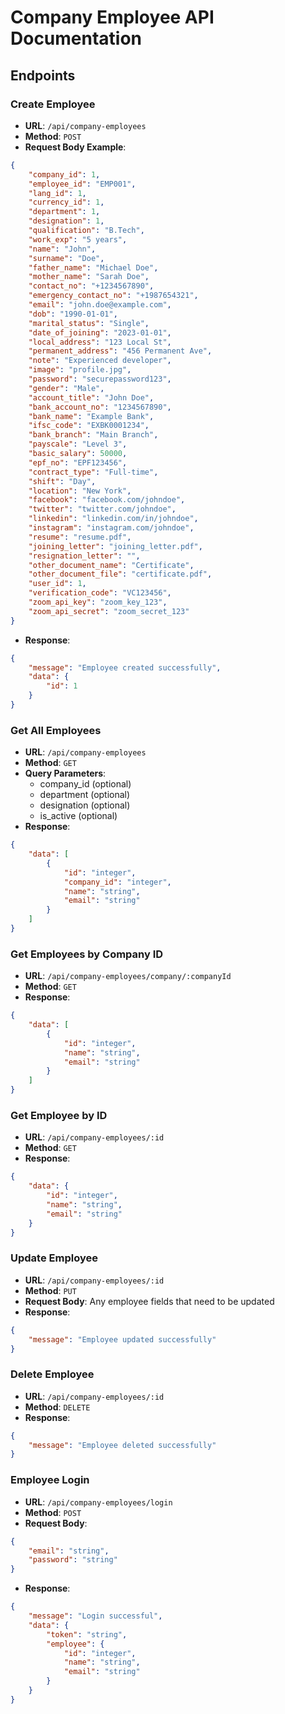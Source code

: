 # Company Employee API Documentation

## Endpoints

### Create Employee
- **URL**: `/api/company-employees`
- **Method**: `POST`
- **Request Body Example**:
```json
{
	"company_id": 1,
	"employee_id": "EMP001",
	"lang_id": 1,
	"currency_id": 1,
	"department": 1,
	"designation": 1,
	"qualification": "B.Tech",
	"work_exp": "5 years",
	"name": "John",
	"surname": "Doe",
	"father_name": "Michael Doe",
	"mother_name": "Sarah Doe",
	"contact_no": "+1234567890",
	"emergency_contact_no": "+1987654321",
	"email": "john.doe@example.com",
	"dob": "1990-01-01",
	"marital_status": "Single",
	"date_of_joining": "2023-01-01",
	"local_address": "123 Local St",
	"permanent_address": "456 Permanent Ave",
	"note": "Experienced developer",
	"image": "profile.jpg",
	"password": "securepassword123",
	"gender": "Male",
	"account_title": "John Doe",
	"bank_account_no": "1234567890",
	"bank_name": "Example Bank",
	"ifsc_code": "EXBK0001234",
	"bank_branch": "Main Branch",
	"payscale": "Level 3",
	"basic_salary": 50000,
	"epf_no": "EPF123456",
	"contract_type": "Full-time",
	"shift": "Day",
	"location": "New York",
	"facebook": "facebook.com/johndoe",
	"twitter": "twitter.com/johndoe",
	"linkedin": "linkedin.com/in/johndoe",
	"instagram": "instagram.com/johndoe",
	"resume": "resume.pdf",
	"joining_letter": "joining_letter.pdf",
	"resignation_letter": "",
	"other_document_name": "Certificate",
	"other_document_file": "certificate.pdf",
	"user_id": 1,
	"verification_code": "VC123456",
	"zoom_api_key": "zoom_key_123",
	"zoom_api_secret": "zoom_secret_123"
}
```
- **Response**: 
```json
{
	"message": "Employee created successfully",
	"data": {
		"id": 1
	}
}
```

### Get All Employees
- **URL**: `/api/company-employees`
- **Method**: `GET`
- **Query Parameters**:
  - company_id (optional)
  - department (optional)
  - designation (optional)
  - is_active (optional)
- **Response**:
```json
{
	"data": [
		{
			"id": "integer",
			"company_id": "integer",
			"name": "string",
			"email": "string"
		}
	]
}
```

### Get Employees by Company ID
- **URL**: `/api/company-employees/company/:companyId`
- **Method**: `GET`
- **Response**:
```json
{
	"data": [
		{
			"id": "integer",
			"name": "string",
			"email": "string"
		}
	]
}
```

### Get Employee by ID
- **URL**: `/api/company-employees/:id`
- **Method**: `GET`
- **Response**:
```json
{
	"data": {
		"id": "integer",
		"name": "string",
		"email": "string"
	}
}
```

### Update Employee
- **URL**: `/api/company-employees/:id`
- **Method**: `PUT`
- **Request Body**: Any employee fields that need to be updated
- **Response**:
```json
{
	"message": "Employee updated successfully"
}
```

### Delete Employee
- **URL**: `/api/company-employees/:id`
- **Method**: `DELETE`
- **Response**:
```json
{
	"message": "Employee deleted successfully"
}
```

### Employee Login
- **URL**: `/api/company-employees/login`
- **Method**: `POST`
- **Request Body**:
```json
{
	"email": "string",
	"password": "string"
}
```
- **Response**:
```json
{
	"message": "Login successful",
	"data": {
		"token": "string",
		"employee": {
			"id": "integer",
			"name": "string",
			"email": "string"
		}
	}
}
```
